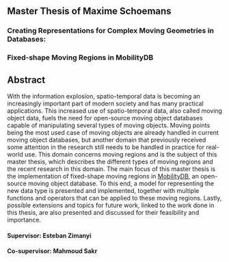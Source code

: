## Master Thesis of Maxime Schoemans

### Creating Representations for Complex Moving Geometries in Databases:
### Fixed-shape Moving Regions in MobilityDB

## Abstract

With the information explosion, spatio-temporal data is becoming an increasingly important part of modern society and has many practical applications. This increased use of spatio-temporal data, also called moving object data, fuels the need for open-source moving object databases capable of manipulating several types of moving objects. Moving points being the most used case of moving objects are already handled in current moving object databases, but another domain that previously received some attention in the research still needs to be handled in practice for real-world use. This domain concerns moving regions and is the subject of this master thesis, which describes the different types of moving regions and the recent research in this domain. The main focus of this master thesis is the implementation of fixed-shape moving regions in [MobilityDB](https://github.com/ULB-CoDE-WIT/MobilityDB), an open-source moving object database. To this end, a model for representing the new data type is presented and implemented, together with multiple functions and operators that can be applied to these moving regions. Lastly, possible extensions and topics for future work, linked to the work done in this thesis, are also presented and discussed for their feasibility and importance.

#### Supervisor: Esteban Zimanyi
#### Co-supervisor: Mahmoud Sakr